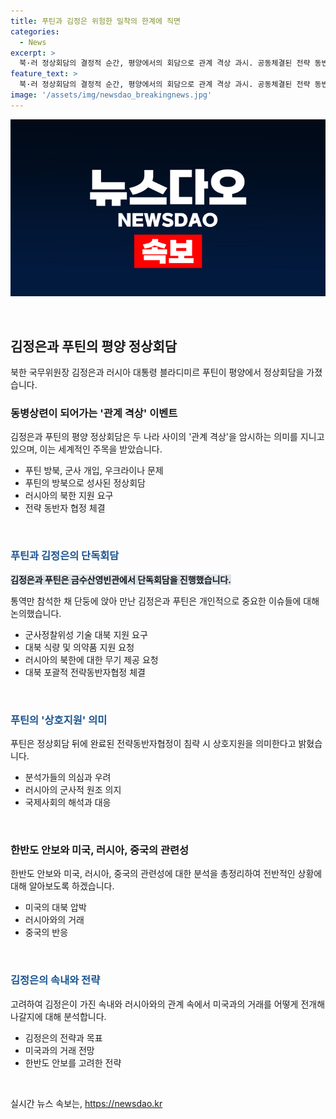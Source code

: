 ```yaml
---
title: 푸틴과 김정은 위험한 밀착의 한계에 직면
categories:
  - News
excerpt: >
  북·러 정상회담의 결정적 순간, 평양에서의 회담으로 관계 격상 과시. 공동체결된 전략 동반자 협약에는 미국 압박에 맞서 루블화 결제 체제와 군사지원 등 다양한 과제가 논의됐고, 상호지원 표명으로 핵심 논란부. 두 정상의 속내를 드러내며 미, 러에 대한 거래 우선으로 향하는 김정은의 전략적 선택을 엿볼 수 있을 것. 한편 유엔 대북 제재를 강화하겠다는 미국의 입장과 한미 동맹을 강조하는 토니 블링컨 미 국무장관의 언급 역시 주목할 만한 내용.  
feature_text: >
  북·러 정상회담의 결정적 순간, 평양에서의 회담으로 관계 격상 과시. 공동체결된 전략 동반자 협약에는 미국 압박에 맞서 루블화 결제 체제와 군사지원 등 다양한 과제가 논의됐고, 상호지원 표명으로 핵심 논란부. 두 정상의 속내를 드러내며 미, 러에 대한 거래 우선으로 향하는 김정은의 전략적 선택을 엿볼 수 있을 것. 한편 유엔 대북 제재를 강화하겠다는 미국의 입장과 한미 동맹을 강조하는 토니 블링컨 미 국무장관의 언급 역시 주목할 만한 내용.  
image: '/assets/img/newsdao_breakingnews.jpg'
---
```


<p><img src="/assets/img/newsdao_breakingnews.jpg" alt="koreaapp 속보" /></p>

<p data-ke-size="size16">&nbsp;</p>

<h2 data-ke-size="size26">김정은과 푸틴의 평양 정상회담</h2>

<p data-ke-size="size16">북한 국무위원장 김정은과 러시아 대통령 블라디미르 푸틴이 평양에서 정상회담을 가졌습니다.</p>

<h3>동병상련이 되어가는 '관계 격상' 이벤트</h3>

<p data-ke-size="size16">김정은과 푸틴의 평양 정상회담은 두 나라 사이의 '관계 격상'을 암시하는 의미를 지니고 있으며, 이는 세계적인 주목을 받았습니다.</p>

<ul>
<li>푸틴 방북, 군사 개입, 우크라이나 문제</li>
<li>푸틴의 방북으로 성사된 정상회담</li>
<li>러시아의 북한 지원 요구</li>
<li>전략 동반자 협정 체결</li>
</ul>

<p data-ke-size="size16">&nbsp;</p>

<h3><b><span style="color: #1a5490;">푸틴과 김정은의 단독회담</span></b></h3>

<p data-ke-size="size16"><b><span style="background-color: #21538527;">김정은과 푸틴은 금수산영빈관에서 단독회담을 진행했습니다.</span></b></p>

<p data-ke-size="size16">통역만 참석한 채 단둥에 앉아 만난 김정은과 푸틴은 개인적으로 중요한 이슈들에 대해 논의했습니다.</p>

<ul>
<li>군사정찰위성 기술 대북 지원 요구</li>
<li>대북 식량 및 의약품 지원 요청</li>
<li>러시아의 북한에 대한 무기 제공 요청</li>
<li>대북 포괄적 전략동반자협정 체결</li>
</ul>

<p data-ke-size="size16">&nbsp;</p>

<h3><b><span style="color: #1a5490;">푸틴의 '상호지원' 의미</span></b></h3>

<p data-ke-size="size16">푸틴은 정상회담 뒤에 완료된 전략동반자협정이 침략 시 상호지원을 의미한다고 밝혔습니다.</p>

<ul>
<li>분석가들의 의심과 우려</li>
<li>러시아의 군사적 원조 의지</li>
<li>국제사회의 해석과 대응</li>
</ul>

<p data-ke-size="size16">&nbsp;</p>

<h3>한반도 안보와 미국, 러시아, 중국의 관련성</h3>

<p data-ke-size="size16">한반도 안보와 미국, 러시아, 중국의 관련성에 대한 분석을 총정리하여 전반적인 상황에 대해 알아보도록 하겠습니다.</p>

<ul>
<li>미국의 대북 압박</li>
<li>러시아와의 거래</li>
<li>중국의 반응</li>
</ul>

<p data-ke-size="size16">&nbsp;</p>

<h3><b><span style="color: #1a5490;">김정은의 속내와 전략</span></b></h3>

<p data-ke-size="size16">고려하여 김정은이 가진 속내와 러시아와의 관계 속에서 미국과의 거래를 어떻게 전개해 나갈지에 대해 분석합니다.</p>

<ul>
<li>김정은의 전략과 목표</li>
<li>미국과의 거래 전망</li>
<li>한반도 안보를 고려한 전략</li>
</ul>

<p data-ke-size="size16">&nbsp;</p>
실시간 뉴스 속보는, <a href="https://newsdao.kr" rel="dofollow">https://newsdao.kr</a>


